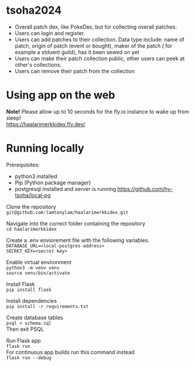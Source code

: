 # tsoha2024

- Overall patch dex, like PokeDex, but for collecting overall patches.
- Users can login and register.
- Users can add patches to their collection. Data type include: name of patch, origin of patch (event or bought), maker of the patch ( for example a stduent guild), has it been sewed on yet
- Users can make their patch collection public, other users can peek at other's collections.
- Users can remove their patch from the collection

# Using app on the web
**Note!** Please allow up to 10 seconds for the fly.io instance to wake up from sleep!  
https://haalarimerkkidex.fly.dev/

# Running locally
Prerequisites:
- python3 installed
- Pip (Python package manager)
- postgresql installed and server is running  https://github.com/hy-tsoha/local-pg


Clone the repository  
`git@github.com:lamtonylam/haalarimerkkidex.git`

Navigate into the correct folder containing the repository  
`cd haalarimerkkidex`

Create a .env enviorement file with the following variables.    
`DATABASE_URL=<local-postgres-address>`  
`SECRET_KEY=<secret key>`

Enable virtual environment  
`python3 -m venv venv`  
`source venv/bin/activate`

Install Flask  
`pip install flask`

Install dependencies  
`pip install -r requirements.txt`

Create database tables  
`psql < schema.sql`  
Then exit PSQL

Run Flask app  
`flask run`  
For continuous app builds run this command instead  
`flask run --debug`
